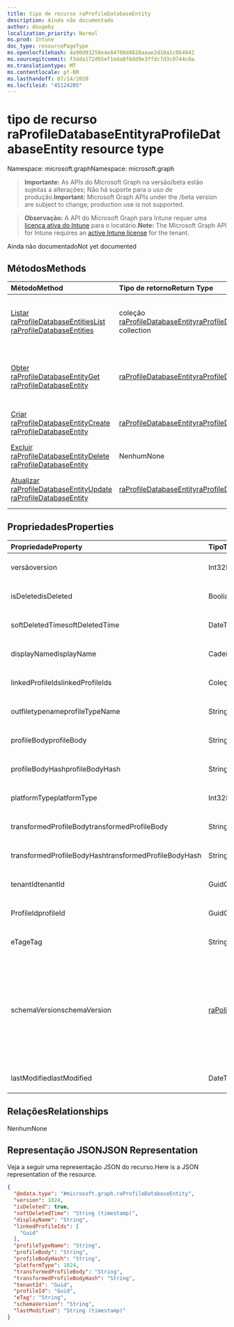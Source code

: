 ```yaml
---
title: tipo de recurso raProfileDatabaseEntity
description: Ainda não documentado
author: dougeby
localization_priority: Normal
ms.prod: Intune
doc_type: resourcePageType
ms.openlocfilehash: 4a90d03258e4e84706d4828aaae2d10a1c064942
ms.sourcegitcommit: f3dda172d95ef1eda8f6dd9e3ffdc7d3c0744c0a
ms.translationtype: MT
ms.contentlocale: pt-BR
ms.lasthandoff: 07/14/2020
ms.locfileid: "45124205"
---
```

# <a name="raprofiledatabaseentity-resource-type"></a><span data-ttu-id="62579-103">tipo de recurso raProfileDatabaseEntity</span><span class="sxs-lookup"><span data-stu-id="62579-103">raProfileDatabaseEntity resource type</span></span>

<span data-ttu-id="62579-104">Namespace: microsoft.graph</span><span class="sxs-lookup"><span data-stu-id="62579-104">Namespace: microsoft.graph</span></span>

> <span data-ttu-id="62579-105">**Importante:** As APIs do Microsoft Graph na versão/beta estão sujeitas a alterações; Não há suporte para o uso de produção.</span><span class="sxs-lookup"><span data-stu-id="62579-105">**Important:** Microsoft Graph APIs under the /beta version are subject to change; production use is not supported.</span></span>

> <span data-ttu-id="62579-106">**Observação:** A API do Microsoft Graph para Intune requer uma [licença ativa do Intune](https://go.microsoft.com/fwlink/?linkid=839381) para o locatário.</span><span class="sxs-lookup"><span data-stu-id="62579-106">**Note:** The Microsoft Graph API for Intune requires an [active Intune license](https://go.microsoft.com/fwlink/?linkid=839381) for the tenant.</span></span>

<span data-ttu-id="62579-107">Ainda não documentado</span><span class="sxs-lookup"><span data-stu-id="62579-107">Not yet documented</span></span>

## <a name="methods"></a><span data-ttu-id="62579-108">Métodos</span><span class="sxs-lookup"><span data-stu-id="62579-108">Methods</span></span>
|<span data-ttu-id="62579-109">Método</span><span class="sxs-lookup"><span data-stu-id="62579-109">Method</span></span>|<span data-ttu-id="62579-110">Tipo de retorno</span><span class="sxs-lookup"><span data-stu-id="62579-110">Return Type</span></span>|<span data-ttu-id="62579-111">Descrição</span><span class="sxs-lookup"><span data-stu-id="62579-111">Description</span></span>|
|:---|:---|:---|
|[<span data-ttu-id="62579-112">Listar raProfileDatabaseEntities</span><span class="sxs-lookup"><span data-stu-id="62579-112">List raProfileDatabaseEntities</span></span>](../api/intune-rapolicy-raprofiledatabaseentity-list.md)|<span data-ttu-id="62579-113">coleção [raProfileDatabaseEntity](../resources/intune-rapolicy-raprofiledatabaseentity.md)</span><span class="sxs-lookup"><span data-stu-id="62579-113">[raProfileDatabaseEntity](../resources/intune-rapolicy-raprofiledatabaseentity.md) collection</span></span>|<span data-ttu-id="62579-114">Listar Propriedades e relações dos objetos [raProfileDatabaseEntity](../resources/intune-rapolicy-raprofiledatabaseentity.md) .</span><span class="sxs-lookup"><span data-stu-id="62579-114">List properties and relationships of the [raProfileDatabaseEntity](../resources/intune-rapolicy-raprofiledatabaseentity.md) objects.</span></span>|
|[<span data-ttu-id="62579-115">Obter raProfileDatabaseEntity</span><span class="sxs-lookup"><span data-stu-id="62579-115">Get raProfileDatabaseEntity</span></span>](../api/intune-rapolicy-raprofiledatabaseentity-get.md)|[<span data-ttu-id="62579-116">raProfileDatabaseEntity</span><span class="sxs-lookup"><span data-stu-id="62579-116">raProfileDatabaseEntity</span></span>](../resources/intune-rapolicy-raprofiledatabaseentity.md)|<span data-ttu-id="62579-117">Leia as propriedades e as relações do objeto [raProfileDatabaseEntity](../resources/intune-rapolicy-raprofiledatabaseentity.md) .</span><span class="sxs-lookup"><span data-stu-id="62579-117">Read properties and relationships of the [raProfileDatabaseEntity](../resources/intune-rapolicy-raprofiledatabaseentity.md) object.</span></span>|
|[<span data-ttu-id="62579-118">Criar raProfileDatabaseEntity</span><span class="sxs-lookup"><span data-stu-id="62579-118">Create raProfileDatabaseEntity</span></span>](../api/intune-rapolicy-raprofiledatabaseentity-create.md)|[<span data-ttu-id="62579-119">raProfileDatabaseEntity</span><span class="sxs-lookup"><span data-stu-id="62579-119">raProfileDatabaseEntity</span></span>](../resources/intune-rapolicy-raprofiledatabaseentity.md)|<span data-ttu-id="62579-120">Criar um novo objeto [raProfileDatabaseEntity](../resources/intune-rapolicy-raprofiledatabaseentity.md) .</span><span class="sxs-lookup"><span data-stu-id="62579-120">Create a new [raProfileDatabaseEntity](../resources/intune-rapolicy-raprofiledatabaseentity.md) object.</span></span>|
|[<span data-ttu-id="62579-121">Excluir raProfileDatabaseEntity</span><span class="sxs-lookup"><span data-stu-id="62579-121">Delete raProfileDatabaseEntity</span></span>](../api/intune-rapolicy-raprofiledatabaseentity-delete.md)|<span data-ttu-id="62579-122">Nenhum</span><span class="sxs-lookup"><span data-stu-id="62579-122">None</span></span>|<span data-ttu-id="62579-123">Exclui [raProfileDatabaseEntity](../resources/intune-rapolicy-raprofiledatabaseentity.md).</span><span class="sxs-lookup"><span data-stu-id="62579-123">Deletes a [raProfileDatabaseEntity](../resources/intune-rapolicy-raprofiledatabaseentity.md).</span></span>|
|[<span data-ttu-id="62579-124">Atualizar raProfileDatabaseEntity</span><span class="sxs-lookup"><span data-stu-id="62579-124">Update raProfileDatabaseEntity</span></span>](../api/intune-rapolicy-raprofiledatabaseentity-update.md)|[<span data-ttu-id="62579-125">raProfileDatabaseEntity</span><span class="sxs-lookup"><span data-stu-id="62579-125">raProfileDatabaseEntity</span></span>](../resources/intune-rapolicy-raprofiledatabaseentity.md)|<span data-ttu-id="62579-126">Atualiza as propriedades de um objeto [raProfileDatabaseEntity](../resources/intune-rapolicy-raprofiledatabaseentity.md) .</span><span class="sxs-lookup"><span data-stu-id="62579-126">Update the properties of a [raProfileDatabaseEntity](../resources/intune-rapolicy-raprofiledatabaseentity.md) object.</span></span>|

## <a name="properties"></a><span data-ttu-id="62579-127">Propriedades</span><span class="sxs-lookup"><span data-stu-id="62579-127">Properties</span></span>
|<span data-ttu-id="62579-128">Propriedade</span><span class="sxs-lookup"><span data-stu-id="62579-128">Property</span></span>|<span data-ttu-id="62579-129">Tipo</span><span class="sxs-lookup"><span data-stu-id="62579-129">Type</span></span>|<span data-ttu-id="62579-130">Descrição</span><span class="sxs-lookup"><span data-stu-id="62579-130">Description</span></span>|
|:---|:---|:---|
|<span data-ttu-id="62579-131">versão</span><span class="sxs-lookup"><span data-stu-id="62579-131">version</span></span>|<span data-ttu-id="62579-132">Int32</span><span class="sxs-lookup"><span data-stu-id="62579-132">Int32</span></span>|<span data-ttu-id="62579-133">Ainda não documentado</span><span class="sxs-lookup"><span data-stu-id="62579-133">Not yet documented</span></span>|
|<span data-ttu-id="62579-134">isDeleted</span><span class="sxs-lookup"><span data-stu-id="62579-134">isDeleted</span></span>|<span data-ttu-id="62579-135">Booliano</span><span class="sxs-lookup"><span data-stu-id="62579-135">Boolean</span></span>|<span data-ttu-id="62579-136">Ainda não documentado</span><span class="sxs-lookup"><span data-stu-id="62579-136">Not yet documented</span></span>|
|<span data-ttu-id="62579-137">softDeletedTime</span><span class="sxs-lookup"><span data-stu-id="62579-137">softDeletedTime</span></span>|<span data-ttu-id="62579-138">DateTimeOffset</span><span class="sxs-lookup"><span data-stu-id="62579-138">DateTimeOffset</span></span>|<span data-ttu-id="62579-139">Ainda não documentado</span><span class="sxs-lookup"><span data-stu-id="62579-139">Not yet documented</span></span>|
|<span data-ttu-id="62579-140">displayName</span><span class="sxs-lookup"><span data-stu-id="62579-140">displayName</span></span>|<span data-ttu-id="62579-141">Cadeia de caracteres</span><span class="sxs-lookup"><span data-stu-id="62579-141">String</span></span>|<span data-ttu-id="62579-142">Ainda não documentado</span><span class="sxs-lookup"><span data-stu-id="62579-142">Not yet documented</span></span>|
|<span data-ttu-id="62579-143">linkedProfileIds</span><span class="sxs-lookup"><span data-stu-id="62579-143">linkedProfileIds</span></span>|<span data-ttu-id="62579-144">Coleção de GUIDs</span><span class="sxs-lookup"><span data-stu-id="62579-144">Guid collection</span></span>|<span data-ttu-id="62579-145">Ainda não documentado</span><span class="sxs-lookup"><span data-stu-id="62579-145">Not yet documented</span></span>|
|<span data-ttu-id="62579-146">outfiletypename</span><span class="sxs-lookup"><span data-stu-id="62579-146">profileTypeName</span></span>|<span data-ttu-id="62579-147">String</span><span class="sxs-lookup"><span data-stu-id="62579-147">String</span></span>|<span data-ttu-id="62579-148">Ainda não documentado</span><span class="sxs-lookup"><span data-stu-id="62579-148">Not yet documented</span></span>|
|<span data-ttu-id="62579-149">profileBody</span><span class="sxs-lookup"><span data-stu-id="62579-149">profileBody</span></span>|<span data-ttu-id="62579-150">String</span><span class="sxs-lookup"><span data-stu-id="62579-150">String</span></span>|<span data-ttu-id="62579-151">Ainda não documentado</span><span class="sxs-lookup"><span data-stu-id="62579-151">Not yet documented</span></span>|
|<span data-ttu-id="62579-152">profileBodyHash</span><span class="sxs-lookup"><span data-stu-id="62579-152">profileBodyHash</span></span>|<span data-ttu-id="62579-153">String</span><span class="sxs-lookup"><span data-stu-id="62579-153">String</span></span>|<span data-ttu-id="62579-154">Ainda não documentado</span><span class="sxs-lookup"><span data-stu-id="62579-154">Not yet documented</span></span>|
|<span data-ttu-id="62579-155">platformType</span><span class="sxs-lookup"><span data-stu-id="62579-155">platformType</span></span>|<span data-ttu-id="62579-156">Int32</span><span class="sxs-lookup"><span data-stu-id="62579-156">Int32</span></span>|<span data-ttu-id="62579-157">Ainda não documentado</span><span class="sxs-lookup"><span data-stu-id="62579-157">Not yet documented</span></span>|
|<span data-ttu-id="62579-158">transformedProfileBody</span><span class="sxs-lookup"><span data-stu-id="62579-158">transformedProfileBody</span></span>|<span data-ttu-id="62579-159">String</span><span class="sxs-lookup"><span data-stu-id="62579-159">String</span></span>|<span data-ttu-id="62579-160">Ainda não documentado</span><span class="sxs-lookup"><span data-stu-id="62579-160">Not yet documented</span></span>|
|<span data-ttu-id="62579-161">transformedProfileBodyHash</span><span class="sxs-lookup"><span data-stu-id="62579-161">transformedProfileBodyHash</span></span>|<span data-ttu-id="62579-162">String</span><span class="sxs-lookup"><span data-stu-id="62579-162">String</span></span>|<span data-ttu-id="62579-163">Ainda não documentado</span><span class="sxs-lookup"><span data-stu-id="62579-163">Not yet documented</span></span>|
|<span data-ttu-id="62579-164">tenantId</span><span class="sxs-lookup"><span data-stu-id="62579-164">tenantId</span></span>|<span data-ttu-id="62579-165">Guid</span><span class="sxs-lookup"><span data-stu-id="62579-165">Guid</span></span>|<span data-ttu-id="62579-166">Ainda não documentado</span><span class="sxs-lookup"><span data-stu-id="62579-166">Not yet documented</span></span>|
|<span data-ttu-id="62579-167">ProfileId</span><span class="sxs-lookup"><span data-stu-id="62579-167">profileId</span></span>|<span data-ttu-id="62579-168">Guid</span><span class="sxs-lookup"><span data-stu-id="62579-168">Guid</span></span>|<span data-ttu-id="62579-169">Ainda não documentado</span><span class="sxs-lookup"><span data-stu-id="62579-169">Not yet documented</span></span>|
|<span data-ttu-id="62579-170">eTag</span><span class="sxs-lookup"><span data-stu-id="62579-170">eTag</span></span>|<span data-ttu-id="62579-171">String</span><span class="sxs-lookup"><span data-stu-id="62579-171">String</span></span>|<span data-ttu-id="62579-172">Ainda não documentado</span><span class="sxs-lookup"><span data-stu-id="62579-172">Not yet documented</span></span>|
|<span data-ttu-id="62579-173">schemaVersion</span><span class="sxs-lookup"><span data-stu-id="62579-173">schemaVersion</span></span>|[<span data-ttu-id="62579-174">raPolicyServiceVersions</span><span class="sxs-lookup"><span data-stu-id="62579-174">raPolicyServiceVersions</span></span>](../resources/intune-rapolicy-rapolicyserviceversions.md)|<span data-ttu-id="62579-175">Ainda não documentado.</span><span class="sxs-lookup"><span data-stu-id="62579-175">Not yet documented.</span></span> <span data-ttu-id="62579-176">Os valores possíveis são: `initial`, `betaStart`, `experimentStart`, `mmpcStart`, `iosStart`.</span><span class="sxs-lookup"><span data-stu-id="62579-176">Possible values are: `initial`, `betaStart`, `experimentStart`, `mmpcStart`, `iosStart`.</span></span>|
|<span data-ttu-id="62579-177">lastModified</span><span class="sxs-lookup"><span data-stu-id="62579-177">lastModified</span></span>|<span data-ttu-id="62579-178">DateTimeOffset</span><span class="sxs-lookup"><span data-stu-id="62579-178">DateTimeOffset</span></span>|<span data-ttu-id="62579-179">Ainda não documentado</span><span class="sxs-lookup"><span data-stu-id="62579-179">Not yet documented</span></span>|

## <a name="relationships"></a><span data-ttu-id="62579-180">Relações</span><span class="sxs-lookup"><span data-stu-id="62579-180">Relationships</span></span>
<span data-ttu-id="62579-181">Nenhum</span><span class="sxs-lookup"><span data-stu-id="62579-181">None</span></span>

## <a name="json-representation"></a><span data-ttu-id="62579-182">Representação JSON</span><span class="sxs-lookup"><span data-stu-id="62579-182">JSON Representation</span></span>
<span data-ttu-id="62579-183">Veja a seguir uma representação JSON do recurso.</span><span class="sxs-lookup"><span data-stu-id="62579-183">Here is a JSON representation of the resource.</span></span>
<!-- {
  "blockType": "resource",
  "keyProperty": "id",
  "@odata.type": "microsoft.graph.raProfileDatabaseEntity"
}
-->
``` json
{
  "@odata.type": "#microsoft.graph.raProfileDatabaseEntity",
  "version": 1024,
  "isDeleted": true,
  "softDeletedTime": "String (timestamp)",
  "displayName": "String",
  "linkedProfileIds": [
    "Guid"
  ],
  "profileTypeName": "String",
  "profileBody": "String",
  "profileBodyHash": "String",
  "platformType": 1024,
  "transformedProfileBody": "String",
  "transformedProfileBodyHash": "String",
  "tenantId": "Guid",
  "profileId": "Guid",
  "eTag": "String",
  "schemaVersion": "String",
  "lastModified": "String (timestamp)"
}
```



